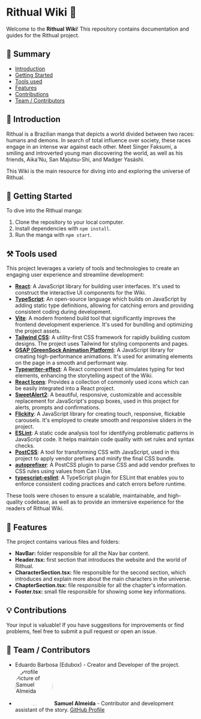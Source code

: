 # Rithual Wiki 📘

Welcome to the **Rithual Wiki**! This repository contains documentation and guides for the Rithual project.

## 📌 Summary

- [Introduction](#introduction)
- [Getting Started](#getting-started)
- [Tools used](#tools-used)
- [Features](#features)
- [Contributions](#contributions)
- [Team / Contributors](#team--contributors)

## 📖 Introduction

Rithual is a Brazilian manga that depicts a world divided between two races: humans and demons. In search of total influence over society, these races engage in an intense war against each other. Meet Singer Faksumi, a smiling and introverted young man discovering the world, as well as his friends, Aika'Nu, San Majutsu-Shi, and Madger Yasáshi.

This Wiki is the main resource for diving into and exploring the universe of Rithual.

## 🚀 Getting Started

To dive into the Rithual manga:

1. Clone the repository to your local computer.
2. Install dependencies with `npm install`.
3. Run the manga with `npm start`.

## ⚒️ Tools used

This project leverages a variety of tools and technologies to create an engaging user experience and streamline development:

- **[React](https://reactjs.org/)**: A JavaScript library for building user interfaces. It's used to construct the interactive UI components for the Wiki.
- **[TypeScript](https://www.typescriptlang.org/)**: An open-source language which builds on JavaScript by adding static type definitions, allowing for catching errors and providing consistent coding during development.
- **[Vite](https://vitejs.dev/)**: A modern frontend build tool that significantly improves the frontend development experience. It's used for bundling and optimizing the project assets.
- **[Tailwind CSS](https://tailwindcss.com/)**: A utility-first CSS framework for rapidly building custom designs. The project uses Tailwind for styling components and pages.
- **[GSAP (GreenSock Animation Platform)](https://greensock.com/gsap/)**: A JavaScript library for creating high-performance animations. It's used for animating elements on the page in a smooth and performant way.
- **[Typewriter-effect](https://www.npmjs.com/package/typewriter-effect)**: A React component that simulates typing for text elements, enhancing the storytelling aspect of the Wiki.
- **[React Icons](https://react-icons.github.io/react-icons/)**: Provides a collection of commonly used icons which can be easily integrated into a React project.
- **[SweetAlert2](https://sweetalert2.github.io/)**: A beautiful, responsive, customizable and accessible replacement for JavaScript's popup boxes, used in this project for alerts, prompts and confirmations.
- **[Flickity](https://flickity.metafizzy.co/)**: A JavaScript library for creating touch, responsive, flickable carousels. It's employed to create smooth and responsive sliders in the project.
- **[ESLint](https://eslint.org/)**: A static code analysis tool for identifying problematic patterns in JavaScript code. It helps maintain code quality with set rules and syntax checks.
- **[PostCSS](https://postcss.org/)**: A tool for transforming CSS with JavaScript, used in this project to apply vendor prefixes and minify the final CSS bundle.
- **[autoprefixer](https://github.com/postcss/autoprefixer)**: A PostCSS plugin to parse CSS and add vendor prefixes to CSS rules using values from Can I Use.
- **[typescript-eslint](https://typescript-eslint.io/)**: A TypeScript plugin for ESLint that enables you to enforce consistent coding practices and catch errors before runtime.

These tools were chosen to ensure a scalable, maintainable, and high-quality codebase, as well as to provide an immersive experience for the readers of Rithual Wiki.

## 📂 Features

The project contains various files and folders:

- **NavBar:** folder responsible for all the Nav bar content.
- **Header.tsx:** first section that introduces the website and the world of Rithual.
- **CharacterSection.tsx:** file responsible for the second section, which introduces and explain more about the main characters in the universe.
- **ChapterSection.tsx:** file responsible for all the chapter's information.
- **Footer.tsx:** small file responsible for showing some key informations.

## 💡 Contributions

Your input is valuable! If you have suggestions for improvements or find problems, feel free to submit a pull request or open an issue.

## 🤝 Team / Contributors

- Eduardo Barbosa (Edubox) - Creator and Developer of the project.
- <img src="https://github.com/almeidiano.png" alt="Profile Picture of Samuel Almeida" title="Samuel Almeida" width="100" height="100" style="border-radius:50%;"/> **Samuel Almeida** - Contributor and development assistant of the story. [GitHub Profile](https://github.com/almeidiano)

